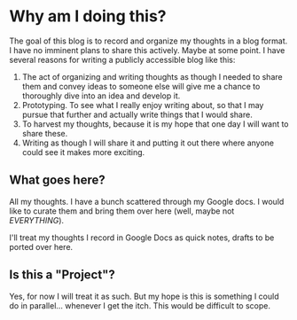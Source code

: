 # Why am I doing this?
The goal of this blog is to record and organize my thoughts in a blog format. I have no imminent 
plans to share this actively. Maybe at some point. I have several reasons for writing a publicly
 accessible blog like this:
1. The act of organizing and writing thoughts as though I needed to share them and convey ideas to
 someone else will give me a chance to thoroughly dive into an idea and develop it.
2. Prototyping. To see what I really enjoy writing about, so that I may pursue that further and 
actually write things that I would share.
3. To harvest my thoughts, because it is my hope that one day I will want to share these.
4. Writing as though I will share it and putting it out there where anyone could see it makes more 
exciting.

## What goes here?
All my thoughts. I have a bunch scattered through my Google docs. I would like to curate them and
bring them over here (well, maybe not _EVERYTHING_).

I'll treat my thoughts I record in Google Docs as quick notes, drafts to be ported over here.

## Is this a "Project"?
Yes, for now I will treat it as such. But my hope is this is something I could do in parallel...
whenever I get the itch. This would be difficult to scope.


